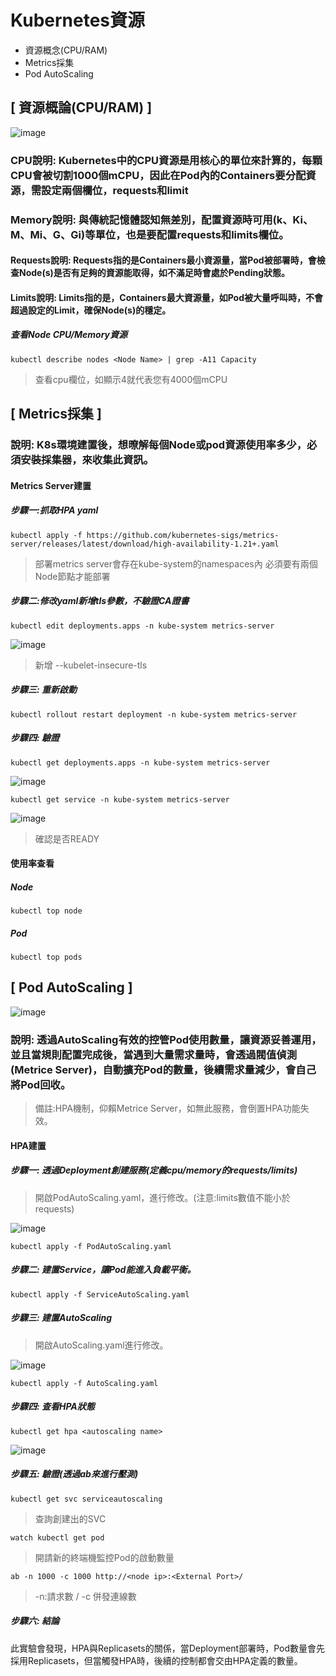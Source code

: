 # Kubernetes資源
* 資源概念(CPU/RAM)
* Metrics採集
* Pod AutoScaling
## [ 資源概論(CPU/RAM) ]
![image](https://user-images.githubusercontent.com/39659664/224649798-1442e483-7f14-49a0-8692-be66d845cd00.png)
### CPU說明: Kubernetes中的CPU資源是用核心的單位來計算的，每顆CPU會被切割1000個mCPU，因此在Pod內的Containers要分配資源，需設定兩個欄位，requests和limit
### Memory說明: 與傳統記憶體認知無差別，配置資源時可用(k、Ki、M、Mi、G、Gi)等單位，也是要配置requests和limits欄位。
#### Requests說明: Requests指的是Containers最小資源量，當Pod被部署時，會檢查Node(s)是否有足夠的資源能取得，如不滿足時會處於Pending狀態。
#### Limits說明: Limits指的是，Containers最大資源量，如Pod被大量呼叫時，不會超過設定的Limit，確保Node(s)的穩定。
##### 查看Node CPU/Memory資源
    kubectl describe nodes <Node Name> | grep -A11 Capacity
> 查看cpu欄位，如顯示4就代表您有4000個mCPU
## [ Metrics採集 ]
### 說明: K8s環境建置後，想暸解每個Node或pod資源使用率多少，必須安裝採集器，來收集此資訊。
#### Metrics Server建置
##### 步驟一:抓取HPA yaml
    kubectl apply -f https://github.com/kubernetes-sigs/metrics-server/releases/latest/download/high-availability-1.21+.yaml
> 部署metrics server會存在kube-system的namespaces內
> 必須要有兩個Node節點才能部署
##### 步驟二:修改yaml新增tls參數，不驗證CA證書
    kubectl edit deployments.apps -n kube-system metrics-server
![image](https://user-images.githubusercontent.com/39659664/224663352-adcc7054-66db-48a1-b847-93d9a191101e.png)
> 新增 --kubelet-insecure-tls
##### 步驟三: 重新啟動
    kubectl rollout restart deployment -n kube-system metrics-server
##### 步驟四: 驗證
    kubectl get deployments.apps -n kube-system metrics-server
![image](https://user-images.githubusercontent.com/39659664/224880162-902da9d7-efd4-4726-b7be-fa9a7a60efd1.png)

    kubectl get service -n kube-system metrics-server
![image](https://user-images.githubusercontent.com/39659664/224880505-b425e900-ddc9-4ee8-a78e-9b8faa4aa253.png)
> 確認是否READY
#### 使用率查看
##### Node
    kubectl top node
##### Pod
    kubectl top pods
## [ Pod AutoScaling ]
![image](https://user-images.githubusercontent.com/39659664/224660612-84ec2739-4c5a-4a15-96fb-0c31ec69250d.png)
### 說明: 透過AutoScaling有效的控管Pod使用數量，讓資源妥善運用，並且當規則配置完成後，當遇到大量需求量時，會透過閥值偵測(Metrice Server)，自動擴充Pod的數量，後續需求量減少，會自己將Pod回收。
> 備註:HPA機制，仰賴Metrice Server，如無此服務，會倒置HPA功能失效。
#### HPA建置
##### 步驟一: 透過Deployment創建服務(定義cpu/memory的requests/limits)
> 開啟PodAutoScaling.yaml，進行修改。(注意:limits數值不能小於requests)

![image](https://user-images.githubusercontent.com/39659664/224886976-160e13c8-a673-404b-8941-6ce0564a91d5.png)

    kubectl apply -f PodAutoScaling.yaml
##### 步驟二: 建置Service，讓Pod能進入負載平衡。
    kubectl apply -f ServiceAutoScaling.yaml
##### 步驟三: 建置AutoScaling
> 開啟AutoScaling.yaml進行修改。

![image](https://user-images.githubusercontent.com/39659664/224888623-ebcddd37-1515-4848-ad45-71db06650266.png)

    kubectl apply -f AutoScaling.yaml
##### 步驟四: 查看HPA狀態    
    kubectl get hpa <autoscaling name>
![image](https://user-images.githubusercontent.com/39659664/224889367-fa216698-79dd-4d51-9c3f-ed82509f650d.png)
##### 步驟五: 驗證(透過ab來進行壓測)
    kubectl get svc serviceautoscaling
> 查詢創建出的SVC

    watch kubectl get pod
> 開請新的終端機監控Pod的啟動數量

    ab -n 1000 -c 1000 http://<node ip>:<External Port>/
> -n:請求數 / -c 併發連線數
##### 步驟六: 結論
此實驗會發現，HPA與Replicasets的關係，當Deployment部署時，Pod數量會先採用Replicasets，但當觸發HPA時，後續的控制都會交由HPA定義的數量。
